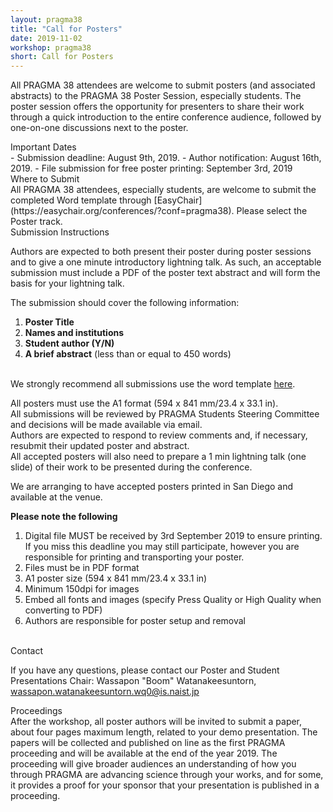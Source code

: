 ```yaml
---
layout: pragma38
title: "Call for Posters"
date: 2019-11-02
workshop: pragma38
short: Call for Posters
---
```



All PRAGMA 38 attendees are welcome to submit posters (and associated
abstracts) to the PRAGMA 38 Poster Session, especially students. The poster
session offers the opportunity for presenters to share their work through a
quick introduction to the entire conference audience, followed by one-on-one
discussions next to the poster.

<div class="border38">Important Dates</div>
- Submission deadline: August 9th, 2019.
- Author notification: August 16th, 2019.
- File submission for free poster printing: September 3rd, 2019

<br>

<div class="border38">Where to Submit</div>
All PRAGMA 38 attendees, especially students, are welcome to submit the
completed Word template through [EasyChair](https://easychair.org/conferences/?conf=pragma38). Please select the Poster track.

<div class="border38">Submission Instructions</div>

Authors are expected to both present their poster during poster sessions and
to give a one minute introductory lightning talk. As such, an acceptable
submission must include a PDF of the poster text abstract and will form the
basis for your lightning talk.


The submission should cover the following information: 

1.	**Poster Title**
2.	**Names and institutions**
3.	**Student author (Y/N)**
4.	**A brief abstract** (less than or equal to 450 words)

<br>
We strongly recommend all submissions use the word template 
<a href="/images/pragma38/PRAGMA38_Poster_Abstract_Template_v1.dotx">here</a>.<br>

All posters must use the A1 format (594 x 841 mm/23.4 x 33.1 in).<br>
All submissions will be reviewed by PRAGMA Students Steering Committee and
decisions will be made available via email.<br>
Authors are expected to respond to review comments and, if necessary, resubmit
their updated poster and abstract.<br>
All accepted posters will also need to prepare a 1 min lightning talk (one
slide) of their work to be presented during the conference.<br>


We are arranging to have accepted posters printed in San Diego and available at
the venue.<br>

<b>Please note the following</b>

1.	Digital file MUST be received by 3rd September 2019 to ensure printing.
If you miss this deadline you may still participate, however you are
responsible for printing and transporting your poster.
2.	Files must be in PDF format
3.	A1 poster size (594 x 841 mm/23.4 x 33.1 in)
4.	Minimum 150dpi for images
5.	Embed all fonts and images (specify Press Quality or High Quality when
converting to PDF)
6.	Authors are responsible for poster setup and removal

<br>

<div class="border38">Contact</div>

If you have any questions, please contact our Poster and Student Presentations
Chair:
Wassapon "Boom" Watanakeesuntorn, wassapon.watanakeesuntorn.wq0@is.naist.jp

<div class="border38">Proceedings</div>
After the workshop, all poster authors will be invited to submit a paper,
about four pages maximum length, related to your demo presentation.  The
papers will be collected and published on line as the first PRAGMA proceeding
and will be available at the end of the year 2019.  The proceeding will give
broader audiences an understanding of how you through PRAGMA are advancing
science through your works, and for some, it provides a proof for your sponsor
that your presentation is published in a proceeding.

